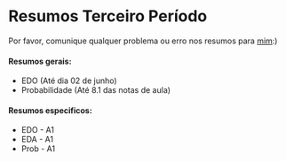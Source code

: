 # Resumos Terceiro Período
  Por favor, comunique qualquer problema ou erro nos resumos para [mim](https://github.com/wellington36):)

#### Resumos gerais:

- EDO 			    (Até dia 02 de junho)
- Probabilidade (Até 8.1 das notas de aula)

#### Resumos especificos:

- EDO - A1
- EDA - A1
- Prob - A1
